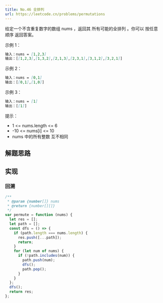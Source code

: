 ```yaml
---
title: No.46 全排列
url: https://leetcode.cn/problems/permutations
---
```


给定一个不含重复数字的数组 nums ，返回其 所有可能的全排列 。你可以 按任意顺序 返回答案。

示例 1：

```md
输入：nums = [1,2,3]
输出：[[1,2,3],[1,3,2],[2,1,3],[2,3,1],[3,1,2],[3,2,1]]
```

示例 2：

```md
输入：nums = [0,1]
输出：[[0,1],[1,0]]
```

示例 3：

```md
输入：nums = [1]
输出：[[1]]
```

提示：

- 1 <= nums.length <= 6
- -10 <= nums\[i\] <= 10
- nums 中的所有整数 互不相同

## 解题思路

## 实现

### 回溯

```js
/**
 * @param {number[]} nums
 * @return {number[][]}
 */
var permute = function (nums) {
  let res = [];
  let path = [];
  const dfs = () => {
    if (path.length === nums.length) {
      res.push([...path]);
      return;
    }
    for (let num of nums) {
      if (!path.includes(num)) {
        path.push(num);
        dfs();
        path.pop();
      }
    }
  };
  dfs();
  return res;
};
```
